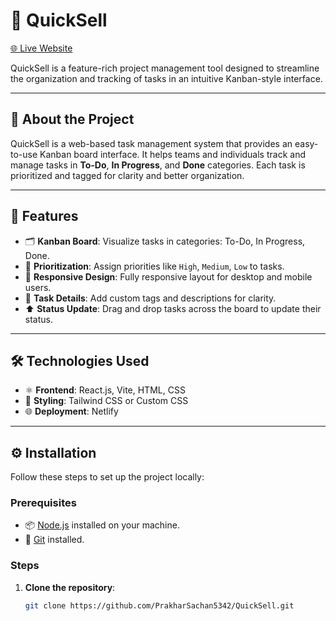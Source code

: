 # 🚀 QuickSell

[🌐 Live Website](https://exquisite-sundae-3f2b22.netlify.app/)

QuickSell is a feature-rich project management tool designed to streamline the organization and tracking of tasks in an intuitive Kanban-style interface.

---

## 📝 About the Project

QuickSell is a web-based task management system that provides an easy-to-use Kanban board interface. It helps teams and individuals track and manage tasks in **To-Do**, **In Progress**, and **Done** categories. Each task is prioritized and tagged for clarity and better organization.

---

## 🎯 Features

- 🗂 **Kanban Board**: Visualize tasks in categories: To-Do, In Progress, Done.
- 🔖 **Prioritization**: Assign priorities like `High`, `Medium`, `Low` to tasks.
- 📱 **Responsive Design**: Fully responsive layout for desktop and mobile users.
- 📝 **Task Details**: Add custom tags and descriptions for clarity.
- ⬆️ **Status Update**: Drag and drop tasks across the board to update their status.

---

## 🛠️ Technologies Used

- ⚛️ **Frontend**: React.js, Vite, HTML, CSS
- 🎨 **Styling**: Tailwind CSS or Custom CSS
- 🌐 **Deployment**: Netlify

---

## ⚙️ Installation

Follow these steps to set up the project locally:

### Prerequisites
- 📦 [Node.js](https://nodejs.org/) installed on your machine.
- 🧰 [Git](https://git-scm.com/) installed.

### Steps

1. **Clone the repository**:
   ```bash
   git clone https://github.com/PrakharSachan5342/QuickSell.git
